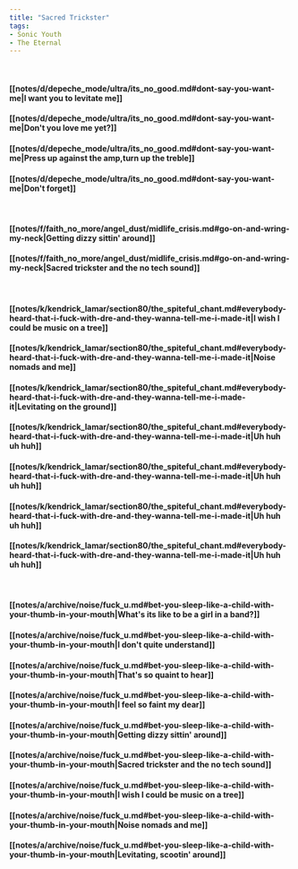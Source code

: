 ```yaml
---
title: "Sacred Trickster"
tags:
- Sonic Youth
- The Eternal
---
```

&nbsp;
#### [[notes/d/depeche_mode/ultra/its_no_good.md#dont-say-you-want-me|I want you to levitate me]]
#### [[notes/d/depeche_mode/ultra/its_no_good.md#dont-say-you-want-me|Don't you love me yet?]]
#### [[notes/d/depeche_mode/ultra/its_no_good.md#dont-say-you-want-me|Press up against the amp,turn up the treble]]
#### [[notes/d/depeche_mode/ultra/its_no_good.md#dont-say-you-want-me|Don't forget]]
&nbsp;
#### [[notes/f/faith_no_more/angel_dust/midlife_crisis.md#go-on-and-wring-my-neck|Getting dizzy sittin' around]]
#### [[notes/f/faith_no_more/angel_dust/midlife_crisis.md#go-on-and-wring-my-neck|Sacred trickster and the no tech sound]]
&nbsp;
#### [[notes/k/kendrick_lamar/section80/the_spiteful_chant.md#everybody-heard-that-i-fuck-with-dre-and-they-wanna-tell-me-i-made-it|I wish I could be music on a tree]]
#### [[notes/k/kendrick_lamar/section80/the_spiteful_chant.md#everybody-heard-that-i-fuck-with-dre-and-they-wanna-tell-me-i-made-it|Noise nomads and me]]
#### [[notes/k/kendrick_lamar/section80/the_spiteful_chant.md#everybody-heard-that-i-fuck-with-dre-and-they-wanna-tell-me-i-made-it|Levitating on the ground]]
#### [[notes/k/kendrick_lamar/section80/the_spiteful_chant.md#everybody-heard-that-i-fuck-with-dre-and-they-wanna-tell-me-i-made-it|Uh huh uh huh]]
#### [[notes/k/kendrick_lamar/section80/the_spiteful_chant.md#everybody-heard-that-i-fuck-with-dre-and-they-wanna-tell-me-i-made-it|Uh huh uh huh]]
#### [[notes/k/kendrick_lamar/section80/the_spiteful_chant.md#everybody-heard-that-i-fuck-with-dre-and-they-wanna-tell-me-i-made-it|Uh huh uh huh]]
#### [[notes/k/kendrick_lamar/section80/the_spiteful_chant.md#everybody-heard-that-i-fuck-with-dre-and-they-wanna-tell-me-i-made-it|Uh huh uh huh]]
&nbsp;
#### [[notes/a/archive/noise/fuck_u.md#bet-you-sleep-like-a-child-with-your-thumb-in-your-mouth|What's its like to be a girl in a band?]]
#### [[notes/a/archive/noise/fuck_u.md#bet-you-sleep-like-a-child-with-your-thumb-in-your-mouth|I don't quite understand]]
#### [[notes/a/archive/noise/fuck_u.md#bet-you-sleep-like-a-child-with-your-thumb-in-your-mouth|That's so quaint to hear]]
#### [[notes/a/archive/noise/fuck_u.md#bet-you-sleep-like-a-child-with-your-thumb-in-your-mouth|I feel so faint my dear]]
#### [[notes/a/archive/noise/fuck_u.md#bet-you-sleep-like-a-child-with-your-thumb-in-your-mouth|Getting dizzy sittin' around]]
#### [[notes/a/archive/noise/fuck_u.md#bet-you-sleep-like-a-child-with-your-thumb-in-your-mouth|Sacred trickster and the no tech sound]]
#### [[notes/a/archive/noise/fuck_u.md#bet-you-sleep-like-a-child-with-your-thumb-in-your-mouth|I wish I could be music on a tree]]
#### [[notes/a/archive/noise/fuck_u.md#bet-you-sleep-like-a-child-with-your-thumb-in-your-mouth|Noise nomads and me]]
#### [[notes/a/archive/noise/fuck_u.md#bet-you-sleep-like-a-child-with-your-thumb-in-your-mouth|Levitating, scootin' around]]

